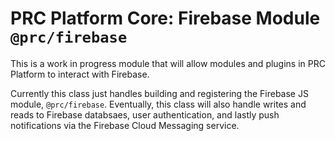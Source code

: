 # PRC Platform Core: Firebase Module `@prc/firebase`

This is a work in progress module that will allow modules and plugins in PRC Platform to interact with Firebase. 

Currently this class just handles building and registering the Firebase JS module, `@prc/firebase`. 
Eventually, this class will also handle writes and reads to Firebase databsaes, user authentication, and lastly push notifications via the Firebase Cloud Messaging service.
